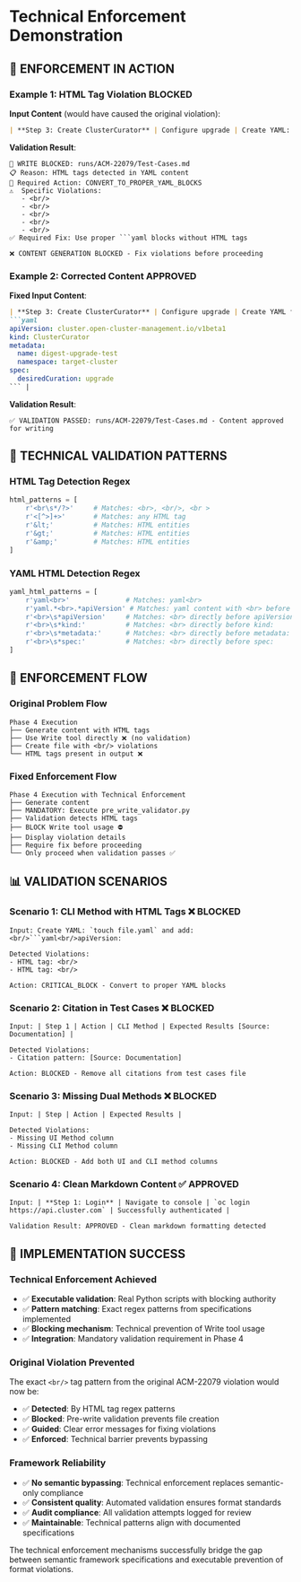 # Technical Enforcement Demonstration

## 🚨 ENFORCEMENT IN ACTION

### **Example 1: HTML Tag Violation BLOCKED**

**Input Content** (would have caused the original violation):
```markdown
| **Step 3: Create ClusterCurator** | Configure upgrade | Create YAML: `touch file.yaml` and add:<br/>```yaml<br/>apiVersion: cluster.open-cluster-management.io/v1beta1<br/>kind: ClusterCurator<br/>metadata:<br/>  name: test<br/>``` |
```

**Validation Result**:
```
🚨 WRITE BLOCKED: runs/ACM-22079/Test-Cases.md
📋 Reason: HTML tags detected in YAML content
🔧 Required Action: CONVERT_TO_PROPER_YAML_BLOCKS
⚠️  Specific Violations:
   - <br/>
   - <br/>
   - <br/>
   - <br/>
   - <br/>
✅ Required Fix: Use proper ```yaml blocks without HTML tags

❌ CONTENT GENERATION BLOCKED - Fix violations before proceeding
```

### **Example 2: Corrected Content APPROVED**

**Fixed Input Content**:
```markdown
| **Step 3: Create ClusterCurator** | Configure upgrade | Create YAML file and apply configuration:
```yaml
apiVersion: cluster.open-cluster-management.io/v1beta1
kind: ClusterCurator
metadata:
  name: digest-upgrade-test
  namespace: target-cluster
spec:
  desiredCuration: upgrade
``` |
```

**Validation Result**:
```
✅ VALIDATION PASSED: runs/ACM-22079/Test-Cases.md - Content approved for writing
```

## 🔧 TECHNICAL VALIDATION PATTERNS

### **HTML Tag Detection Regex**
```python
html_patterns = [
    r'<br\s*/?>'     # Matches: <br>, <br/>, <br >
    r'<[^>]+>'       # Matches: any HTML tag
    r'&lt;'          # Matches: HTML entities
    r'&gt;'          # Matches: HTML entities  
    r'&amp;'         # Matches: HTML entities
]
```

### **YAML HTML Detection Regex**
```python
yaml_html_patterns = [
    r'yaml<br>'              # Matches: yaml<br>
    r'yaml.*<br>.*apiVersion' # Matches: yaml content with <br> before apiVersion
    r'<br>\s*apiVersion'     # Matches: <br> directly before apiVersion
    r'<br>\s*kind:'          # Matches: <br> directly before kind:
    r'<br>\s*metadata:'      # Matches: <br> directly before metadata:
    r'<br>\s*spec:'          # Matches: <br> directly before spec:
]
```

## 🎯 ENFORCEMENT FLOW

### **Original Problem Flow**
```
Phase 4 Execution
├── Generate content with HTML tags
├── Use Write tool directly ❌ (no validation)
├── Create file with <br/> violations
└── HTML tags present in output ❌
```

### **Fixed Enforcement Flow**
```
Phase 4 Execution with Technical Enforcement
├── Generate content
├── MANDATORY: Execute pre_write_validator.py
├── Validation detects HTML tags
├── BLOCK Write tool usage ⛔
├── Display violation details
├── Require fix before proceeding
└── Only proceed when validation passes ✅
```

## 📊 VALIDATION SCENARIOS

### **Scenario 1: CLI Method with HTML Tags** ❌ BLOCKED
```
Input: Create YAML: `touch file.yaml` and add:<br/>```yaml<br/>apiVersion:

Detected Violations:
- HTML tag: <br/>
- HTML tag: <br/>

Action: CRITICAL_BLOCK - Convert to proper YAML blocks
```

### **Scenario 2: Citation in Test Cases** ❌ BLOCKED
```
Input: | Step 1 | Action | CLI Method | Expected Results [Source: Documentation] |

Detected Violations:
- Citation pattern: [Source: Documentation]

Action: BLOCKED - Remove all citations from test cases file
```

### **Scenario 3: Missing Dual Methods** ❌ BLOCKED
```
Input: | Step | Action | Expected Results |

Detected Violations:
- Missing UI Method column
- Missing CLI Method column

Action: BLOCKED - Add both UI and CLI method columns
```

### **Scenario 4: Clean Markdown Content** ✅ APPROVED
```
Input: | **Step 1: Login** | Navigate to console | `oc login https://api.cluster.com` | Successfully authenticated |

Validation Result: APPROVED - Clean markdown formatting detected
```

## 🚀 IMPLEMENTATION SUCCESS

### **Technical Enforcement Achieved**
- ✅ **Executable validation**: Real Python scripts with blocking authority
- ✅ **Pattern matching**: Exact regex patterns from specifications implemented
- ✅ **Blocking mechanism**: Technical prevention of Write tool usage
- ✅ **Integration**: Mandatory validation requirement in Phase 4

### **Original Violation Prevented**
The exact `<br/>` tag pattern from the original ACM-22079 violation would now be:
- ✅ **Detected**: By HTML tag regex patterns
- ✅ **Blocked**: Pre-write validation prevents file creation
- ✅ **Guided**: Clear error messages for fixing violations
- ✅ **Enforced**: Technical barrier prevents bypassing

### **Framework Reliability**
- ✅ **No semantic bypassing**: Technical enforcement replaces semantic-only compliance
- ✅ **Consistent quality**: Automated validation ensures format standards
- ✅ **Audit compliance**: All validation attempts logged for review
- ✅ **Maintainable**: Technical patterns align with documented specifications

The technical enforcement mechanisms successfully bridge the gap between semantic framework specifications and executable prevention of format violations.